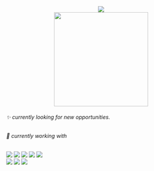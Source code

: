 <div align="center">
  <a href="https://hits.seeyoufarm.com"><img src="https://hits.seeyoufarm.com/api/count/incr/badge.svg?url=https%3A%2F%2Fgithub.com%2Fyunjoa&count_bg=%23000000&title_bg=%23FFD400&icon=devrant.svg&icon_color=%23E7E7E7&title=hi%2C+there&edge_flat=false"/></a>
  <br>
  <img width="250" src="https://user-images.githubusercontent.com/52683681/150187480-6d3dbe08-5bb4-479c-94ec-ed668af6e4cb.gif">
</div>
 
 
 
 
<div align="left">

  <h6>✨ currently looking for new opportunities.</h6>
  
  <h6>🎨 currently working with</h6>
    <img src="https://img.shields.io/badge/html5-E34F26?style=flat-square&logo=html5&logoColor=white"/>
    <img src="https://img.shields.io/badge/css3-1572B6?style=flat-square&logo=CSS3&logoColor=white"/>
    <img src="https://img.shields.io/badge/Sass-CC6699?style=flat-square&logo=Sass&logoColor=white"/>
    <img src="https://img.shields.io/badge/JavaScript-CA6201?style=flat-square&logo=JavaScript&logoColor=white"/>
    <img src="https://img.shields.io/badge/jQuery-0769AD?style=flat-square&logo=jQuery&logoColor=white"/>
    <br>
    <img src="https://img.shields.io/badge/Photoshop-31A8FF?style=flat-square&logo=Adobe Photoshop&logoColor=white"/>
    <img src="https://img.shields.io/badge/Illustrator-FF9A00?style=flat-square&logo=Adobe Illustrator&logoColor=white"/>
    <img src="https://img.shields.io/badge/InDesign-FF3366?style=flat-square&logo=Adobe InDesign&logoColor=white"/>



</div>
